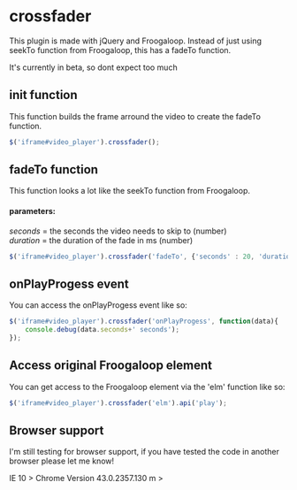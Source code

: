 # crossfader

This plugin is made with jQuery and Froogaloop. Instead of just using seekTo function from Froogaloop, this has a fadeTo function.

It's currently in beta, so dont expect too much

## init function

This function builds the frame arround the video to create the fadeTo function.

```javascript
$('iframe#video_player').crossfader();
```

## fadeTo function

This function looks a lot like the seekTo function from Froogaloop.

#### parameters:

_seconds_ = the seconds the video needs to skip to (number)  
_duration_ = the duration of the fade in ms (number)

```javascript
$('iframe#video_player').crossfader('fadeTo', {'seconds' : 20, 'duration' : 500});
```

## onPlayProgess event

You can access the onPlayProgess event like so:

```javascript
$('iframe#video_player').crossfader('onPlayProgess', function(data){
    console.debug(data.seconds+' seconds');
});
```

## Access original Froogaloop element

You can get access to the Froogaloop element via the 'elm' function like so:

```javascript
$('iframe#video_player').crossfader('elm').api('play');
```

## Browser support

I'm still testing for browser support, if you have tested the code in another browser please let me know!

IE 10 >
Chrome Version 43.0.2357.130 m >